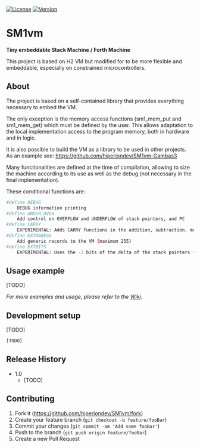  [![License](https://img.shields.io/badge/licence-GPLv3-blue.svg?style=flat)](https://github.com/hiperiondev/SM1vm/blob/master/LICENSE) [![Version](https://img.shields.io/badge/version-v1.0-blue.svg)](https://github.com/hiperiondev/SM1vm/)
# SM1vm
 **Tiny embeddable Stack Machine / Forth Machine**

This project is based on H2 VM but modified for to be more flexible and embeddable, especially on constrained microcontrollers.

## About
The project is based on a self-contained library that provides everything necessary to embed the VM.  

The only exception is the memory access functions (sm1_mem_put and sm1_mem_get) which must be defined by the user. This allows adaptation to the local implementation access to the program memory, both in hardware and in logic.

It is also possible to build the VM as a library to be used in other projects. As an example see: <https://github.com/hiperiondev/SM1vm-Gambas3>

Many functionalities are defined at the time of compilation, allowing to size the machine according to its use as well as the debug (not necessary in the final implementation).
  
These conditional functions are:  
```sh
#define DEBUG  
    DEBUG information printing  
#define UNDER_OVER  
    Add control on OVERFLOW and UNDERFLOW of stack pointers, and PC  
#define CARRY  
    EXPERIMENTAL: Adds CARRY functions in the addition, subtraction, multiplition and division primitives  
#define EXTRAREGS  
    Add generic records to the VM (maximum 255)  
#define EXTBITS  
    EXPERIMENTAL: Uses the -2 bits of the delta of the stack pointers for added functions
```

## Usage example

[TODO]

_For more examples and usage, please refer to the [Wiki][wiki]._

## Development setup

[TODO]
```sh
[TODO]
```

## Release History

* 1.0
    * [TODO]

## Contributing

1. Fork it (<https://github.com/hiperiondev/SM1vm/fork>)
2. Create your feature branch (`git checkout -b feature/fooBar`)
3. Commit your changes (`git commit -am 'Add some fooBar'`)
4. Push to the branch (`git push origin feature/fooBar`)
5. Create a new Pull Request

<!-- Markdown link & img dfn's -->
[wiki]: https://github.com/yourname/yourproject/wiki